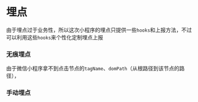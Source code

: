 # 埋点
由于埋点过于业务性，所以这次小程序的埋点只提供一些`hooks`和上报方法，不过可以利用这些`hooks`来个性化定制埋点上报
### 无痕埋点
由于微信小程序拿不到点击节点的`tagName`、`domPath`（从根路径到该节点的路径），
### 手动埋点
